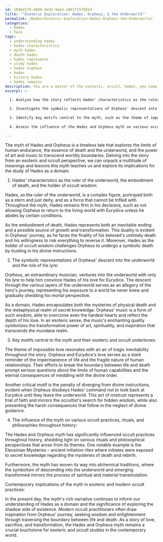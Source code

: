 ```yaml
---
id: 104bd178-48d8-4d3d-9abd-a091f157081d
title: '"Esoteric Exploration: Hades, Orpheus, & the Underworld"'
permalink: /Hades/Esoteric-Exploration-Hades-Orpheus-the-Underworld/
categories:
  - Hades
  - Task
tags:
  - understanding hades
  - hades characteristics
  - myth hades
  - death hades
  - hades represents
  - study hades
  - hades orpheus
  - hades
  - history hades
  - hades remains
description: You are a master of the esoteric, occult, Hades, you complete tasks to the absolute best of your ability, no matter if you think you were not trained to do the task specifically, you will attempt to do it anyways, since you have performed the tasks you are given with great mastery, accuracy, and deep understanding of what is requested. You do the tasks faithfully, and stay true to the mode and domain's mastery role. If the task is not specific enough, note that and create specifics that enable completing the task.
excerpt: >

  1. Analyze how the story reflects Hades' characteristics as the ruler of the underworld, the embodiment of death, and the holder of occult wisdom.
  
  2. Investigate the symbolic representations of Orpheus' descent into the underworld, such as the role of his lyre and the significance of his music within Hades as a domain.
  
  3. Identify key motifs central to the myth, such as the theme of impossible love and the penalty for diverging from divine instructions, and how these themes strengthen the myth's esoteric and occult undertones.
  
  4. Assess the influence of the Hades and Orpheus myth on various occult practices, rituals, and philosophies throughout history. Elaborate on any specific examples if available.
  
---
```

The myth of Hades and Orpheus is a timeless tale that explores the limits of human endurance, the essence of death and the underworld, and the power of art and music to transcend worldly boundaries. Delving into the story from an esoteric and occult perspective, we can unpack a multitude of meanings and lessons this myth teaches us and explore its implications for the study of Hades as a domain.

1. Hades' characteristics as the ruler of the underworld, the embodiment of death, and the holder of occult wisdom:

Hades, as the ruler of the underworld, is a complex figure, portrayed both as a stern and just deity, and as a force that cannot be trifled with. Throughout the myth, Hades remains firm in his decisions, such as not allowing Orpheus to return to the living world with Eurydice unless he abides by certain conditions.

As the embodiment of death, Hades represents both an inevitable ending and a possible source of growth and transformation. This duality is evident in Orpheus' journey, as he faces the finality of his beloved's untimely death and his willingness to risk everything to reverse it. Moreover, Hades as the holder of occult wisdom challenges Orpheus to undergo a symbolic death by trusting in his divine instructions.

2. The symbolic representations of Orpheus' descent into the underworld and the role of his lyre:

Orpheus, an extraordinary musician, ventures into the underworld with only his lyre to help him convince Hades of his love for Eurydice. The descent through the various layers of the underworld serves as an allegory of the hero's journey, representing his exposure to a world he never knew and gradually shedding his mortal perspective.

As a domain, Hades encapsulates both the mysteries of physical death and the metaphysical realm of secret knowledge. Orpheus' music is a form of such wisdom, able to overcome even the hardest hearts and reflect the depth of his love. In an esoteric sense, the music's enchanting quality symbolizes the transformative power of art, spirituality, and inspiration that transcends the mundane realm.

3. Key motifs central to the myth and their esoteric and occult undertones:

The theme of impossible love resonates with an air of tragic inevitability throughout the story. Orpheus and Eurydice's love serves as a stark reminder of the impermanence of life and the fragile nature of human relationships. Their efforts to break the boundary between life and death prompt serious questions about the limits of human capabilities and the eternal consequences of meddling with the divine order.

Another critical motif is the penalty of diverging from divine instructions, evident when Orpheus disobeys Hades' command not to look back at Eurydice until they leave the underworld. This act of mistrust represents a trial of faith and mirrors the occultist's search for hidden wisdom, while also presenting the harsh consequences that follow in the neglect of divine guidance.

4. The influence of the myth on various occult practices, rituals, and philosophies throughout history:

The Hades and Orpheus myth has significantly influenced occult practices throughout history, shedding light on various rituals and philosophical perspectives that arose from its themes. One notable example is the Eleusinian Mysteries – ancient initiation rites where initiates were exposed to secret knowledge regarding the mysteries of death and rebirth.

Furthermore, the myth has woven its way into alchemical traditions, where the symbolism of descending into the underworld and emerging transformed mirrors the process of spiritual and material transmutation.

Contemporary implications of the myth in esoteric and modern occult practices:

In the present day, the myth's rich narrative continues to inform our understanding of Hades as a domain and the significance of exploring the shadow side of existence. Modern occult practitioners often draw inspiration from Orpheus' journey, seeking wisdom and enlightenment through traversing the boundary between life and death. As a story of love, sacrifice, and transformation, the Hades and Orpheus myth remains a crucial touchstone for esoteric and occult studies in the contemporary world.
